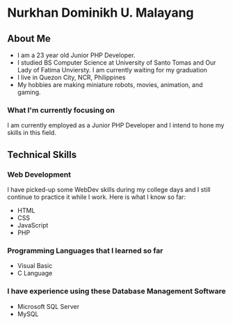 <!-- - 👋 Hi, I’m @numalayang
- 👀 I’m interested in ...
- 🌱 I’m currently learning ...
- 💞️ I’m looking to collaborate on ...
- 📫 How to reach me ... -->

<h1><b>Nurkhan Dominikh U. Malayang</b></h1>
<!-- <hr> -->
<h2>About Me</h2>
<ul>    
    <li>I am a 23 year old Junior PHP Developer.</li>
    <li>I studied BS Computer Science at University of Santo Tomas and Our Lady of Fatima Unviersty. I am currently waiting for my graduation</li>
    <li>I live in Quezon City, NCR, Philippines</li>
    <li>My hobbies are making miniature robots, movies, animation, and gaming.</li>
</ul>
<h3>What I'm currently focusing on</h3>
<!-- <p>I am currently focusing on finishing my last year of college while learning Web Development on my free time. I am also doing full stack development, helping my university to build an appointment system web application.</p> -->
<p>I am currently employed as a Junior PHP Developer and I intend to hone my skills in this field.</p>
<h2>Technical Skills</h2>
<h3>Web Development</h3>
<!-- <p>As I have said above, I am currently doing full stack development. Here is what I know so far</p> -->
<p>I have picked-up some WebDev skills during my college days and I still continue to practice it while I work. Here is what I know so far:</p>
<ul>    
    <li>HTML</li>
    <li>CSS</li>
    <li>JavaScript</li>
    <li>PHP</li>
</ul>
<h3>Programming Languages that I learned so far</h3>
<ul>    
    <li>Visual Basic</li>
    <li>C Language</li>
    <!-- <li>I live in Quezon City, NCR, Philippines</li>
    <li>My hobbies are making miniature robots, movies, animation, and gaming.</li> -->
    <!-- <li>I live in Quezon City, NCR, Philippines</li> -->
</ul>
<h3>I have experience using these <b>Database Management Software</b></h3>
<ul>    
    <li>Microsoft SQL Server</li>
    <li>MySQL</li>    
</ul>

<!-- <h2>Please email me at numalayang@gmail.com if you want like to see the projects I am currently working on or have put off.</h2> -->

<!---
numalayang/numalayang is a ✨ special ✨ repository because its `README.md` (this file) appears on your GitHub profile.
You can click the Preview link to take a look at your changes.
--->

